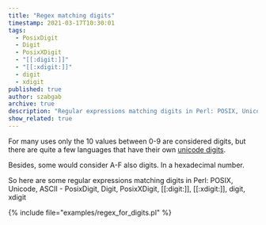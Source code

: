 ```yaml
---
title: "Regex matching digits"
timestamp: 2021-03-17T10:30:01
tags:
  - PosixDigit
  - Digit
  - PosixXDigit
  - "[[:digit:]]"
  - "[[:xdigit:]]"
  - digit
  - xdigit
published: true
author: szabgab
archive: true
description: "Regular expressions matching digits in Perl: POSIX, Unicode, ASCII - PosixDigit, Digit, PosixXDigit, [[:digit:]], [[:xdigit:]], digit, xdigit"
show_related: true
---
```



For many uses only the 10 values between 0-9 are considered digits, but there are quite a few languages that have their own [unicode digits](https://www.fileformat.info/info/unicode/category/Nd/list.htm).

Besides, some would consider A-F also digits. In a hexadecimal number.

So here are some regular expressions matching digits in Perl: POSIX, Unicode, ASCII - PosixDigit, Digit, PosixXDigit, [[:digit:]], [[:xdigit:]], digit, xdigit


{% include file="examples/regex_for_digits.pl" %}
